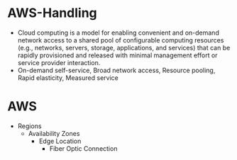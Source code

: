 # AWS-Handling

- Cloud computing is a model for enabling convenient and on-demand network access to a shared pool of configurable computing resources (e.g., networks, servers, storage, applications, and services) that can be rapidly provisioned and released with minimal management effort or service provider interaction.
- On-demand self-service, Broad network access, Resource pooling, Rapid elasticity, Measured service

# AWS
- Regions
  - Availability Zones
    - Edge Location
      - Fiber Optic Connection